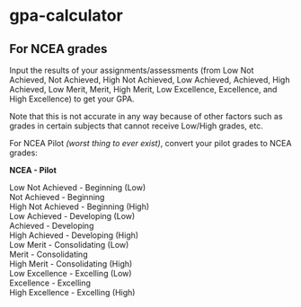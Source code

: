 # gpa-calculator
## For NCEA grades  
Input the results of your assignments/assessments (from Low Not Achieved, Not Achieved, High Not Achieved, Low Achieved, Achieved, High Achieved, Low Merit, Merit, High Merit, Low Excellence, Excellence, and High Excellence) to get your GPA.

Note that this is not accurate in any way because of other factors such as grades in certain subjects that cannot receive Low/High grades, etc.

For NCEA Pilot *(worst thing to ever exist)*, convert your pilot grades to NCEA grades:  

**NCEA - Pilot**  

Low Not Achieved - Beginning (Low)  
Not Achieved - Beginning  
High Not Achieved - Beginning (High)  
Low Achieved - Developing (Low)  
Achieved - Developing  
High Achieved - Developing (High)  
Low Merit - Consolidating (Low)  
Merit - Consolidating  
High Merit - Consolidating (High)  
Low Excellence - Excelling (Low)  
Excellence - Excelling  
High Excellence - Excelling (High)  